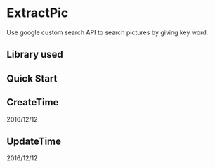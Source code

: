 # ExtractPic
Use google custom search API to search pictures by giving key word.

## Library used


## Quick Start


## CreateTime
2016/12/12


## UpdateTime
2016/12/12